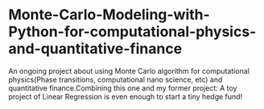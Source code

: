 # Monte-Carlo-Modeling-with-Python-for-computational-physics-and-quantitative-finance
An ongoing project about using Monte Carlo algorithm for computational physics(Phase transitions, computational nano science, etc) and quantitative finance.Combining this one and my former project: A toy project of Linear Regression is even enough to start a tiny hedge fund!
